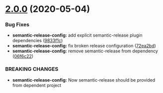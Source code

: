 # [2.0.0](https://github.com/balmbees/node-standard/compare/semantic-release-config-v1.0.5...semantic-release-config-v2.0.0) (2020-05-04)


### Bug Fixes

* **semantic-release-config:** add explicit semantic-release plugin dependencies ([9833f1c](https://github.com/balmbees/node-standard/commit/9833f1ce39d3f6d814b12b0971b43f4e2c89cd89))
* **semantic-release-config:** fix broken release configuration ([72ea2bd](https://github.com/balmbees/node-standard/commit/72ea2bd571fe695d5c371ccbfc4a3a8a89b281e5))
* **semantic-release-config:** remove semantic-release from dependency ([06f6c22](https://github.com/balmbees/node-standard/commit/06f6c222c9b8fd1c254458aa803c1ff812da88ab))


### BREAKING CHANGES

* **semantic-release-config:** Now semantic-release should be provided from dependent project
